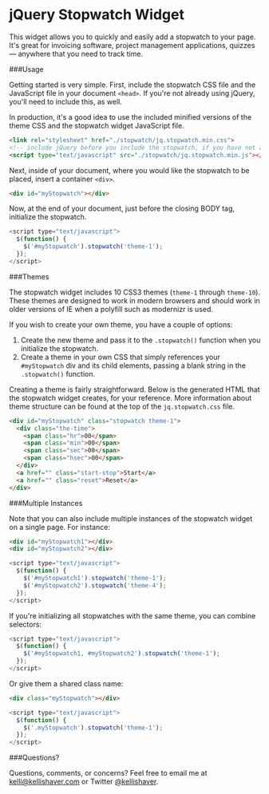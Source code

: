 jQuery Stopwatch Widget
====

This widget allows you to quickly and easily add a stopwatch to your page. It's great for invoicing software, project management applications, quizzes&mdash; anywhere that you need to track time.

###Usage

Getting started is very simple. First, include the stopwatch CSS file and the JavaScript file in your document `<head>`. If you're not already using jQuery, you'll need to include this, as well.

In production, it's a good idea to use the included minified versions of the theme CSS and the stopwatch widget JavaScript file.

```html
<link rel="stylesheet" href="./stopwatch/jq.stopwatch.min.css">
<!-- include jQuery before you include the stopwatch, if you have not already done so -->
<script type="text/javascript" src="./stopwatch/jq.stopwatch.min.js"></script>
```

Next, inside of your document, where you would like the stopwatch to be placed, insert a container `<div>`.

```html
<div id="myStopwatch"></div>
```

Now, at the end of your document, just before the closing BODY tag, initialize the stopwatch.

```javascript
<script type="text/javascript">
  $(function() {
    $('#myStopwatch').stopwatch('theme-1');
  });
</script>
```

###Themes

The stopwatch widget includes 10 CSS3 themes (`theme-1` through `theme-10`). These themes are designed to work in modern browsers and should work in older versions of IE when a polyfill such as modernizr is used.

If you wish to create your own theme, you have a couple of options:

1. Create the new theme and pass it to the `.stopwatch()` function when you initialize the stopwatch.
2. Create a theme in your own CSS that simply references your `#myStopwatch` div and its child elements, passing a blank string in the `.stopwatch()` function.

Creating a theme is fairly straightforward. Below is the generated HTML that the stopwatch widget creates, for your reference. More information about theme structure can be found at the top of the `jq.stopwatch.css` file.

```html
<div id="myStopwatch" class="stopwatch theme-1">
  <div class="the-time">
    <span class="hr">00</span>
    <span class="min">00</span>
    <span class="sec">00</span>
    <span class="hsec">00</span>
  </div>
  <a href="" class="start-stop">Start</a>
  <a href="" class="reset">Reset</a>
</div>
```

###Multiple Instances

Note that you can also include multiple instances of the stopwatch widget on a single page. For instance:

```html
<div id="myStopwatch1"></div>
<div id="myStopwatch2"></div>
```

```javascript
<script type="text/javascript">
  $(function() {
    $('#myStopwatch1').stopwatch('theme-1');
    $('#myStopwatch2').stopwatch('theme-4');
  });
</script>
```

If you're initializing all stopwatches with the same theme, you can combine selectors:

```javascript
<script type="text/javascript">
  $(function() {
    $('#myStopwatch1, #myStopwatch2').stopwatch('theme-1');
  });
</script>
```

Or give them a shared class name:

```html
<div class="myStopwatch"></div>
```

```javascript
<script type="text/javascript">
  $(function() {
    $('.myStopwatch').stopwatch('theme-1');
  });
</script>
```

###Questions?

Questions, comments, or concerns? Feel free to email me at <a href="mailto:kelli@kellishaver.com">kelli@kellishaver.com</a> or Twitter [@kellishaver](http://twitter.com/kellishaver).
